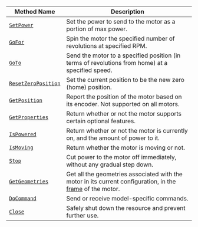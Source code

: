 <!-- prettier-ignore -->
Method Name | Description
----------- | -----------
[`SetPower`](/components/motor/#setpower) | Set the power to send to the motor as a portion of max power.
[`GoFor`](/components/motor/#gofor) | Spin the motor the specified number of revolutions at specified RPM.
[`GoTo`](/components/motor/#goto) | Send the motor to a specified position (in terms of revolutions from home) at a specified speed.
[`ResetZeroPosition`](/components/motor/#resetzeroposition) | Set the current position to be the new zero (home) position.
[`GetPosition`](/components/motor/#getposition) | Report the position of the motor based on its encoder. Not supported on all motors.
[`GetProperties`](/components/motor/#getproperties) | Return whether or not the motor supports certain optional features.
[`IsPowered`](/components/motor/#ispowered) | Return whether or not the motor is currently on, and the amount of power to it.
[`IsMoving`](/components/motor/#ismoving) | Return whether the motor is moving or not.
[`Stop`](/components/motor/#stop) | Cut power to the motor off immediately, without any gradual step down.
[`GetGeometries`](/components/motor/#getgeometries) | Get all the geometries associated with the motor in its current configuration, in the [frame](/services/frame-system/) of the motor.
[`DoCommand`](/components/motor/#docommand) | Send or receive model-specific commands.
[`Close`](/components/motor/#close) | Safely shut down the resource and prevent further use.
